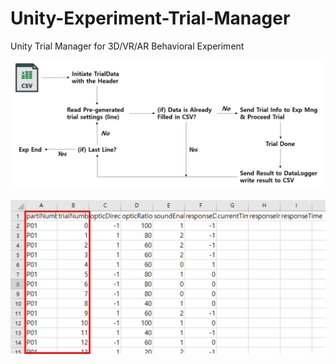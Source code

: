 # Unity-Experiment-Trial-Manager
Unity Trial Manager for 3D/VR/AR Behavioral Experiment

![ex_screenshot](https://github.com/jinwook31/Unity-Experiment-Trial-Manager/blob/main/Images/Trial%20Mng%20Flow.JPG)

![ex_screenshot](https://github.com/jinwook31/Unity-Experiment-Trial-Manager/blob/main/Images/csv%20format.png)

